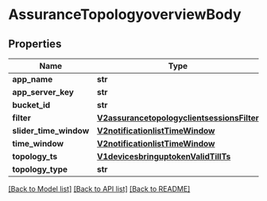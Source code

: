 # AssuranceTopologyoverviewBody

## Properties
Name | Type | Description | Notes
------------ | ------------- | ------------- | -------------
**app_name** | **str** |  | [optional] 
**app_server_key** | **str** |  | [optional] 
**bucket_id** | **str** |  | [optional] 
**filter** | [**V2assurancetopologyclientsessionsFilter**](V2assurancetopologyclientsessionsFilter.md) |  | [optional] 
**slider_time_window** | [**V2notificationlistTimeWindow**](V2notificationlistTimeWindow.md) |  | [optional] 
**time_window** | [**V2notificationlistTimeWindow**](V2notificationlistTimeWindow.md) |  | [optional] 
**topology_ts** | [**V1devicesbringuptokenValidTillTs**](V1devicesbringuptokenValidTillTs.md) |  | [optional] 
**topology_type** | **str** |  | [optional] 

[[Back to Model list]](../README.md#documentation-for-models) [[Back to API list]](../README.md#documentation-for-api-endpoints) [[Back to README]](../README.md)

